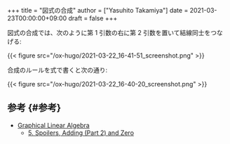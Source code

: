 +++
title = "図式の合成"
author = ["Yasuhito Takamiya"]
date = 2021-03-23T00:00:00+09:00
draft = false
+++

図式の合成では、次のように第 1 引数の右に第 2 引数を置いて結線同士をつなげる:

{{< figure src="/ox-hugo/2021-03-22_16-41-51_screenshot.png" >}}

合成のルールを式で書くと次の通り:

{{< figure src="/ox-hugo/2021-03-22_16-40-20_screenshot.png" >}}


## 参考 {#参考}

-   [Graphical Linear Algebra](https://graphicallinearalgebra.net/)
    -   [5. Spoilers, Adding (Part 2) and Zero](https://graphicallinearalgebra.net/2015/04/30/spoilers-adding-part-2-and-zero/)
